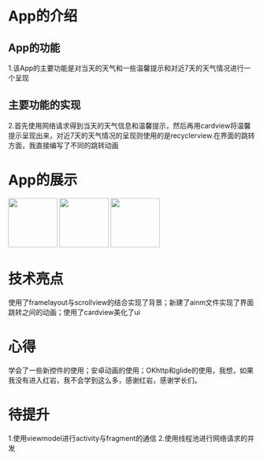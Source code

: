 # App的介绍
## App的功能
1.该App的主要功能是对当天的天气和一些温馨提示和对近7天的天气情况进行一个呈现
## 主要功能的实现
2.首先使用网络请求得到当天的天气信息和温馨提示，然后再用cardview将温馨提示呈现出来，对近7天的天气情况的呈现则使用的是recyclerview.在界面的跳转方面，我直接编写了不同的跳转动画
# App的展示
<img src="https://user-images.githubusercontent.com/119687323/216045753-273328cd-5802-4685-9ded-76eb6cb8ed8f.gif" width="100px">  <img src="https://user-images.githubusercontent.com/119687323/216048419-1ad6ba0e-6cc4-45a2-9ba5-917288dde3a5.jpg" width="100px"> <img src="https://user-images.githubusercontent.com/119687323/216048801-a0b72a52-ec52-454c-9879-cc11c9fc80a6.jpg" width="100px"> 
# 技术亮点
使用了framelayout与scrollview的结合实现了背景；新建了ainm文件实现了界面跳转之间的动画；使用了cardview美化了ui
# 心得
学会了一些新控件的使用；安卓动画的使用；OKhttp和glide的使用，我想，如果我没有进入红岩，我不会学到这么多，感谢红岩，感谢学长们。
# 待提升
1.使用viewmodel进行activity与fragment的通信
2.使用线程池进行网络请求的并发
